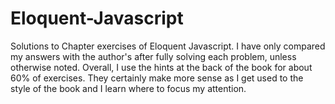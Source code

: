 # Eloquent-Javascript
Solutions to Chapter exercises of Eloquent Javascript.
I have only compared my answers with the author's after fully solving each problem, unless otherwise noted.
Overall, I use the hints at the back of the book for about 60% of exercises. They certainly make more sense as I get used to the style of the book and I learn where to focus my attention. 
